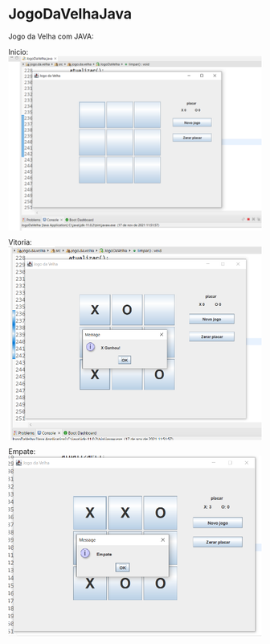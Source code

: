 # JogoDaVelhaJava

Jogo da Velha com JAVA:

  Inicio:
  <a href="#">
    <img align="center" width="700" src="Inicio.PNG" />
  </a>
 
  Vitoria:
  <a href="#">
    <img align="center" width="700" src="Win.PNG" />
  </a>
  
  Empate:
  <a href="#">
    <img align="center" width="700" src="Empate.PNG" />
  </a>
